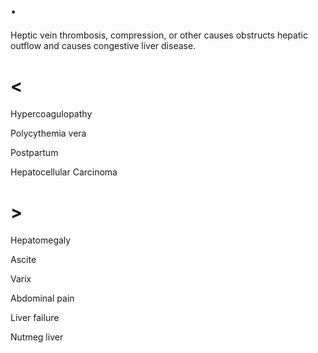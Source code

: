 # .

Heptic vein thrombosis, compression, or other causes obstructs hepatic outflow and causes congestive liver disease.

# <

Hypercoagulopathy

Polycythemia vera

Postpartum

Hepatocellular Carcinoma

# >

Hepatomegaly

Ascite

Varix

Abdominal pain

Liver failure

Nutmeg liver
